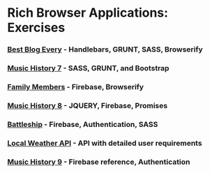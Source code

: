 
# Rich Browser Applications: Exercises

### [Best Blog Every](RBA_HANDLEBARS_BLOG.md) - Handlebars, GRUNT, SASS, Browserify
### [Music History 7](RBA_SASS_MUSIC_HISTORY_07.md) - SASS, GRUNT, and Bootstrap
### [Family Members](RBA_FAMILY_MEMBERS.md) - Firebase, Browserify
### [Music History 8](RBA_MUSIC_HISTORY_08.md) - JQUERY, Firebase, Promises
### [Battleship](RBA_BATTLESHIP.md) - Firebase, Authentication, SASS
### [Local Weather API](RBA_API_WEATHER_APP.md) - API with detailed user requirements
### [Music History 9](RBA_MUSIC_HISTORY_09.md) - Firebase reference, Authentication